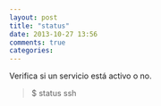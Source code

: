 ```yaml
---
layout: post
title: "status"
date: 2013-10-27 13:56
comments: true
categories: 
---
```

Verifica si un servicio está activo o no.

>$ status ssh

